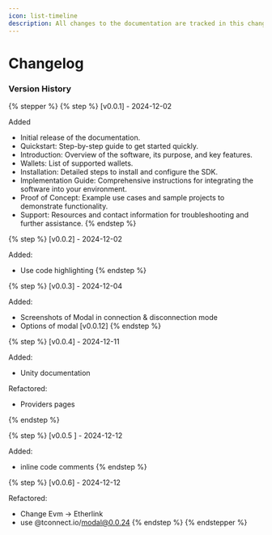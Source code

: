 ```yaml
---
icon: list-timeline
description: All changes to the documentation are tracked in this changelog.
---
```


# Changelog

### Version History&#x20;

{% stepper %}
{% step %}
\[v0.0.1] - 2024-12-02

Added

* Initial release of the documentation.
* Quickstart: Step-by-step guide to get started quickly.
* Introduction: Overview of the software, its purpose, and key features.
* Wallets: List of supported wallets.
* Installation: Detailed steps to install and configure the SDK.
* Implementation Guide: Comprehensive instructions for integrating the software into your environment.
* Proof of Concept: Example use cases and sample projects to demonstrate functionality.
* Support: Resources and contact information for troubleshooting and further assistance.
{% endstep %}

{% step %}
\[v0.0.2] - 2024-12-02

Added:&#x20;

* Use code highlighting
{% endstep %}

{% step %}
\[v0.0.3] - 2024-12-04

Added:&#x20;

* Screenshots of Modal in connection & disconnection mode
* Options of modal \[v0.0.12]
{% endstep %}

{% step %}
\[v0.0.4] - 2024-12-11

Added:&#x20;

* Unity documentation&#x20;

Refactored:&#x20;

* Providers pages


{% endstep %}

{% step %}
\[v0.0.5 ] - 2024-12-12

Added:&#x20;

* inline code comments&#x20;
{% endstep %}

{% step %}
\[v0.0.6] - 2024-12-12

Refactored:&#x20;

* Change Evm -> Etherlink
* use @tconnect.io/modal@0.0.24
{% endstep %}
{% endstepper %}
